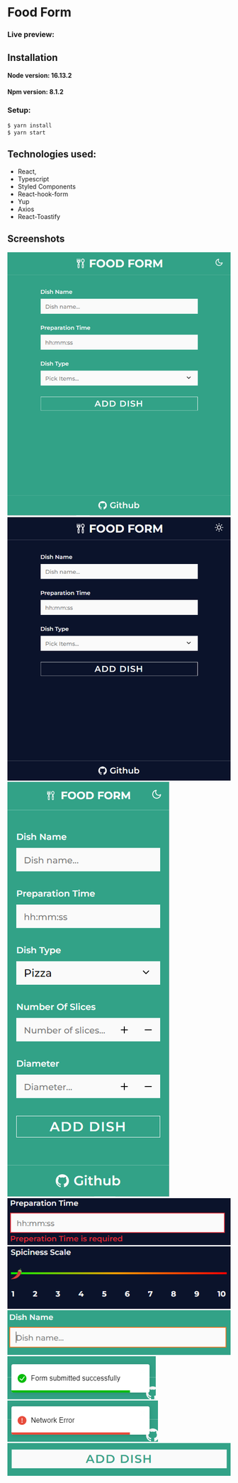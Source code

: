 # Food Form

### Live preview:

## Installation

#### Node version: 16.13.2

#### Npm version: 8.1.2

### Setup:

```console
$ yarn install
$ yarn start
```

## Technologies used:

- React,
- Typescript
- Styled Components
- React-hook-form
- Yup
- Axios
- React-Toastify

## Screenshots

![Light Mode](docs/LightMode-min.PNG)
![Dark Mode](docs/DarkMode-min.PNG)
![Mobile view](docs/MobileView-min.PNG)
![error message](docs/ErrorMessage-min.PNG)
![Spicness Input](docs/SpicnessInput-min.PNG)
![Focus input](docs/FocusInput-min.PNG)
![Submit success](docs/SubmitSucces-min.PNG)
![Submit fail](docs/SubmitFail-min.PNG)
![button on hover](docs/ButtonOnHover-min.PNG)
